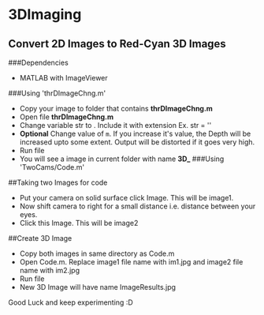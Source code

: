 3DImaging
=====
Convert 2D Images to Red-Cyan 3D Images
----------------------------


###Dependencies

* MATLAB with ImageViewer

###Using 'thrDImageChng.m'

* Copy your image to folder that contains **thrDImageChng.m**
* Open file **thrDImageChng.m**
* Change variable str to <filename>. Include it with extension
    Ex. str = '<filename>'
* **Optional** Change value of `m`. If you increase it's value, the Depth will be increased upto some extent. Output will be distorted if it goes very high.
* Run file
* You will see a image in current folder with name **3D_<filename>**
###Using 'TwoCams/Code.m'

##Taking two Images for code
* Put your camera on solid surface click Image. This will be image1.
* Now shift camera to right for a small distance i.e. distance between your eyes.
* Click this Image. This will be image2


##Create 3D Image
* Copy both images in same directory as Code.m
* Open Code.m. Replace image1 file name with im1.jpg and image2 file name with im2.jpg
* Run file
* New 3D Image will have name ImageResults.jpg


Good Luck and keep experimenting :D